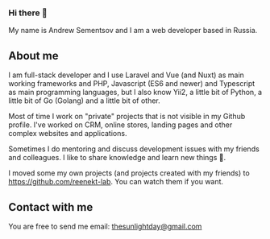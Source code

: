 ### Hi there 👋
My name is Andrew Sementsov and I am a web developer based in Russia.

## About me
I am full-stack developer and I use Laravel and Vue (and Nuxt) as main working frameworks 
and PHP, Javascript (ES6 and newer) and Typescript as main programming languages, 
but I also know Yii2, a little bit of Python, a little bit of Go (Golang) and a little bit of other.

Most of time I work on "private" projects that is not visible in my Github profile. 
I've worked on CRM, online stores, landing pages and other complex websites and applications.

Sometimes I do mentoring and discuss development issues with my friends and colleagues. 
I like to share knowledge and learn new things 🙂.

I moved some my own projects (and projects created with my friends) to https://github.com/reenekt-lab. You can watch them if you want.

## Contact with me
You are free to send me email: thesunlightday@gmail.com

<!--
**reenekt/reenekt** is a ✨ _special_ ✨ repository because its `README.md` (this file) appears on your GitHub profile.

Here are some ideas to get you started:

- 🔭 I’m currently working on ...
- 🌱 I’m currently learning ...
- 👯 I’m looking to collaborate on ...
- 🤔 I’m looking for help with ...
- 💬 Ask me about ...
- 📫 How to reach me: ...
- 😄 Pronouns: ...
- ⚡ Fun fact: ...
-->
